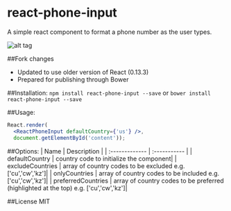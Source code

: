 # react-phone-input
A simple react component to format a phone number as the user types.

![alt tag](http://i.giphy.com/l41m24L5YTSOifyW4.gif)

##Fork changes
* Updated to use older version of React (0.13.3)
* Prepared for publishing through Bower

##Installation:
  ```npm install react-phone-input --save```
  or
  ```bower install react-phone-input --save```
  
##Usage:
```jsx
React.render(
  <ReactPhoneInput defaultCountry={'us'} />,
  document.getElementById('content'));
```

##Options:
| Name | Description          |
| :------------- | :----------- |
| defaultCountry | country code to initialize the component|
| excludeCountries | array of country codes to be excluded e.g. ['cu','cw','kz']|
| onlyCountries | array of country codes to be included e.g. ['cu','cw','kz']|
| preferredCountries | array of country codes to be preferred (highlighted at the top) e.g. ['cu','cw','kz']|

##License
MIT
